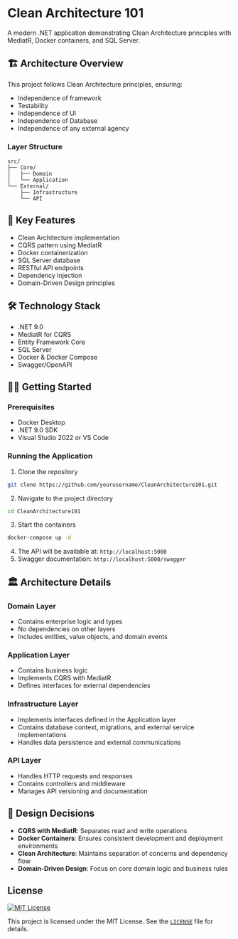 # Clean Architecture 101

A modern .NET application demonstrating Clean Architecture principles with MediatR, Docker containers, and SQL Server.

## 🏗️ Architecture Overview

This project follows Clean Architecture principles, ensuring:
- Independence of framework
- Testability
- Independence of UI
- Independence of Database
- Independence of any external agency

### Layer Structure
```
src/
├── Core/
│   ├── Domain
│   └── Application
└── External/
    ├── Infrastructure
    └── API
```

## 🚀 Key Features

- Clean Architecture implementation
- CQRS pattern using MediatR
- Docker containerization
- SQL Server database
- RESTful API endpoints
- Dependency Injection
- Domain-Driven Design principles

## 🛠️ Technology Stack

- .NET 9.0
- MediatR for CQRS
- Entity Framework Core
- SQL Server
- Docker & Docker Compose
- Swagger/OpenAPI

## 🏃‍♂️ Getting Started

### Prerequisites

- Docker Desktop
- .NET 9.0 SDK
- Visual Studio 2022 or VS Code

### Running the Application

1. Clone the repository
```bash
git clone https://github.com/yourusername/CleanArchitecture101.git
```

2. Navigate to the project directory
```bash
cd CleanArchitecture101
```

3. Start the containers
```bash
docker-compose up -d
```

4. The API will be available at: `http://localhost:5000`
5. Swagger documentation: `http://localhost:5000/swagger`

## 🏛️ Architecture Details

### Domain Layer
- Contains enterprise logic and types
- No dependencies on other layers
- Includes entities, value objects, and domain events

### Application Layer
- Contains business logic
- Implements CQRS with MediatR
- Defines interfaces for external dependencies

### Infrastructure Layer
- Implements interfaces defined in the Application layer
- Contains database context, migrations, and external service implementations
- Handles data persistence and external communications

### API Layer
- Handles HTTP requests and responses
- Contains controllers and middleware
- Manages API versioning and documentation

## 📝 Design Decisions

- **CQRS with MediatR**: Separates read and write operations
- **Docker Containers**: Ensures consistent development and deployment environments
- **Clean Architecture**: Maintains separation of concerns and dependency flow
- **Domain-Driven Design**: Focus on core domain logic and business rules

## License
[![MIT License](https://img.shields.io/badge/license-MIT-blue.svg)](LICENSE)

This project is licensed under the MIT License. See the [`LICENSE`](LICENSE) file for details.